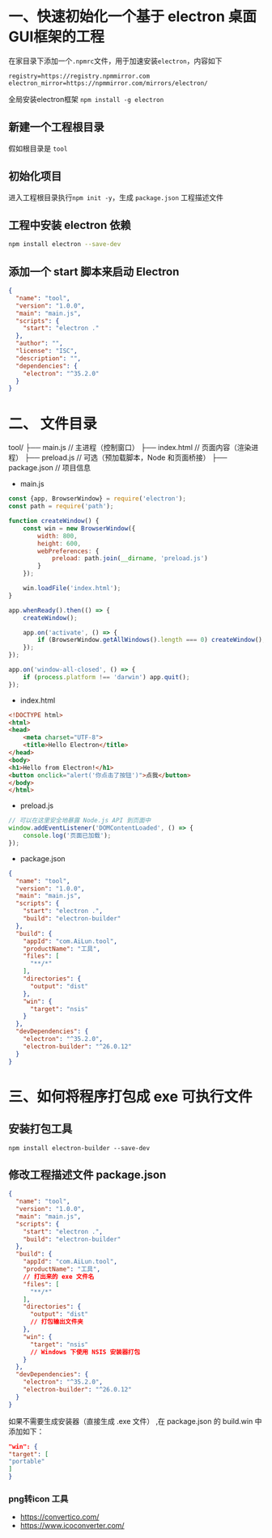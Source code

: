 # 一、快速初始化一个基于 electron 桌面GUI框架的工程

在家目录下添加一个`.npmrc`文件，用于加速安装`electron`，内容如下

```
registry=https://registry.npmmirror.com
electron_mirror=https://npmmirror.com/mirrors/electron/
```

全局安装electron框架 `npm install -g electron `

## 新建一个工程根目录

假如根目录是 `tool`

## 初始化项目

进入工程根目录执行`npm init -y`，生成 `package.json` 工程描述文件

## 工程中安装 electron 依赖

```bash
npm install electron --save-dev
```

## 添加一个 start 脚本来启动 Electron

```json
{
  "name": "tool",
  "version": "1.0.0",
  "main": "main.js",
  "scripts": {
    "start": "electron ."
  },
  "author": "",
  "license": "ISC",
  "description": "",
  "dependencies": {
    "electron": "^35.2.0"
  }
}
```

# 二、 文件目录

tool/ ├── main.js // 主进程（控制窗口） ├── index.html // 页面内容（渲染进程） ├── preload.js // 可选（预加载脚本，Node 和页面桥接） ├── package.json //
项目信息

- main.js

```js
const {app, BrowserWindow} = require('electron');
const path = require('path');

function createWindow() {
    const win = new BrowserWindow({
        width: 800,
        height: 600,
        webPreferences: {
            preload: path.join(__dirname, 'preload.js')
        }
    });

    win.loadFile('index.html');
}

app.whenReady().then(() => {
    createWindow();

    app.on('activate', () => {
        if (BrowserWindow.getAllWindows().length === 0) createWindow();
    });
});

app.on('window-all-closed', () => {
    if (process.platform !== 'darwin') app.quit();
});


```

- index.html

```html
<!DOCTYPE html>
<html>
<head>
    <meta charset="UTF-8">
    <title>Hello Electron</title>
</head>
<body>
<h1>Hello from Electron!</h1>
<button onclick="alert('你点击了按钮')">点我</button>
</body>
</html>

```

- preload.js

```js
// 可以在这里安全地暴露 Node.js API 到页面中
window.addEventListener('DOMContentLoaded', () => {
    console.log('页面已加载');
});

```

- package.json

```json
{
  "name": "tool",
  "version": "1.0.0",
  "main": "main.js",
  "scripts": {
    "start": "electron .",
    "build": "electron-builder"
  },
  "build": {
    "appId": "com.AiLun.tool",
    "productName": "工具",
    "files": [
      "**/*"
    ],
    "directories": {
      "output": "dist"
    },
    "win": {
      "target": "nsis"
    }
  },
  "devDependencies": {
    "electron": "^35.2.0",
    "electron-builder": "^26.0.12"
  }
}
```

# 三、如何将程序打包成 exe 可执行文件

## 安装打包工具

`npm install electron-builder --save-dev`

## 修改工程描述文件 package.json

```json
{
  "name": "tool",
  "version": "1.0.0",
  "main": "main.js",
  "scripts": {
    "start": "electron .",
    "build": "electron-builder"
  },
  "build": {
    "appId": "com.AiLun.tool",
    "productName": "工具",
    // 打出来的 exe 文件名
    "files": [
      "**/*"
    ],
    "directories": {
      "output": "dist"
      // 打包输出文件夹
    },
    "win": {
      "target": "nsis"
      // Windows 下使用 NSIS 安装器打包
    }
  },
  "devDependencies": {
    "electron": "^35.2.0",
    "electron-builder": "^26.0.12"
  }
}

```

如果不需要生成安装器（直接生成 .exe 文件） ,在 package.json 的 build.win 中添加如下：

```json
"win": {
"target": [
"portable"
]
}
```

### png转icon 工具
- https://convertico.com/
- https://www.icoconverter.com/